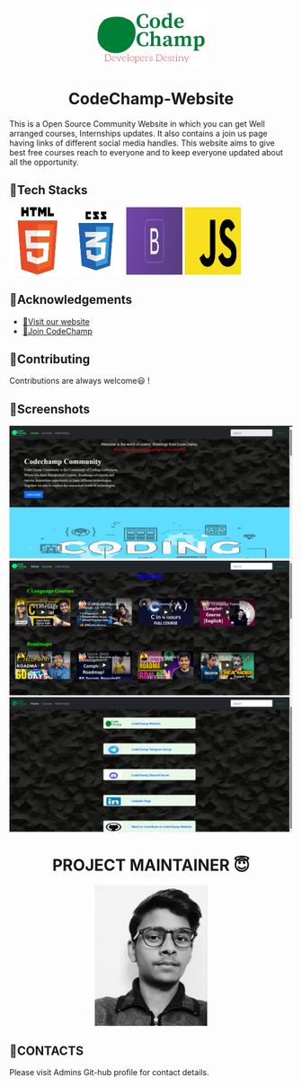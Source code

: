 <p align="center">
  <img src="./images/logo.png" alt="Sublime's custom image" width="200px"/>
</p>



<h1 align="center"> CodeChamp-Website </h1>

This is a Open Source Community Website in which you can get Well arranged courses, Internships updates. It also contains a join us page having links of different social media handles. This website aims to give best free courses reach to everyone and to keep everyone updated about all the opportunity.

## 📍Tech Stacks

<img src="./images/Html image.png" alt="Sublime's custom image" width="100px" height="120px"/>  <img src="./images/Css image.png" alt="Sublime's custom image" width="100px" height="120px"/>  <img src="./images/bootstrap.png" alt="Sublime's custom image" width="100px" height="120px"/>  <img src="./images/javascript.png" alt="Sublime's custom image" width="100px" height="120px"/>


## 📍Acknowledgements

 - [📌Visit our website](https://codechamp.netlify.app/)
 - [📌Join CodeChamp](https://discord.gg/URmG5DR6)


## 📍Contributing

Contributions are always welcome😃 !

## 📍Screenshots

<img src="./images/Home page ss.png" alt="Sublime's custom image" />

<img src="./images/courses page ss.png" alt="Sublime's custom image" />

<img src="./images/join us page ss.png" alt="Sublime's custom image"/>

<h1 align="center"> PROJECT MAINTAINER 😇</h1>
<p align="center">
  <img src="./images/Admin Image.jpeg" alt="Sublime's custom image" width="200px"/>
</p>

## 📍CONTACTS

Please visit Admins Git-hub profile for contact details.





